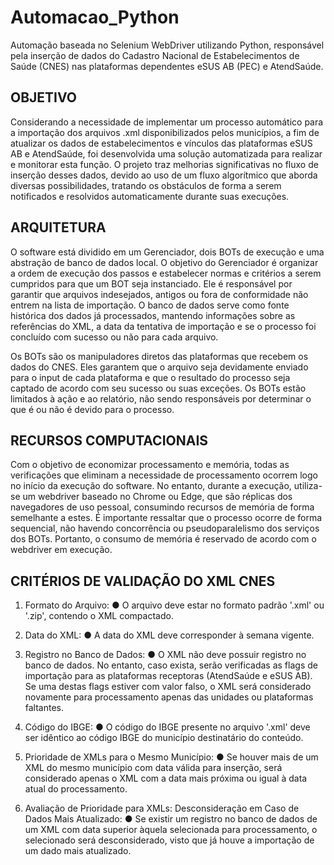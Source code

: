 <h1>Automacao_Python</h1> 

 Automação baseada no Selenium WebDriver utilizando Python, responsável pela inserção de dados do Cadastro Nacional de Estabelecimentos de Saúde (CNES) nas plataformas dependentes eSUS AB (PEC) e AtendSaúde.


## OBJETIVO

 Considerando a necessidade de implementar um processo automático para a importação dos arquivos .xml disponibilizados pelos municípios, a fim de atualizar os dados de estabelecimentos e vínculos das plataformas 
 eSUS AB e AtendSaúde, foi desenvolvida uma solução automatizada para realizar e monitorar esta função. O projeto traz melhorias significativas no fluxo de inserção desses dados, devido ao uso de um fluxo 
 algorítmico que aborda diversas possibilidades, tratando os obstáculos de forma a serem notificados e resolvidos automaticamente durante suas execuções.

## ARQUITETURA

 O software está dividido em um Gerenciador, dois BOTs de execução e uma abstração de banco de dados local. O objetivo do Gerenciador é organizar a ordem de execução dos passos e estabelecer normas e critérios a 
 serem cumpridos para que um BOT seja instanciado. Ele é responsável por garantir que arquivos indesejados, antigos ou fora de conformidade não entrem na lista de importação. O banco de dados serve como fonte 
 histórica dos dados já processados, mantendo informações sobre as referências do XML, a data da tentativa de importação e se o processo foi concluído com sucesso ou não para cada arquivo.

 Os BOTs são os manipuladores diretos das plataformas que recebem os dados do CNES. Eles garantem que o arquivo seja devidamente enviado para o input de cada plataforma e que o resultado do processo seja captado 
 de acordo com seu sucesso ou suas exceções. Os BOTs estão limitados à ação e ao relatório, não sendo responsáveis por determinar o que é ou não é devido para o processo.

## RECURSOS COMPUTACIONAIS

 Com o objetivo de economizar processamento e memória, todas as verificações que eliminam a necessidade de processamento ocorrem logo no início da execução do software. No entanto, durante a execução, utiliza- se 
 um webdriver baseado no Chrome ou Edge, que são réplicas dos navegadores de uso pessoal, consumindo recursos de memória de forma semelhante a estes. É importante ressaltar que o processo ocorre de forma 
 sequencial, não havendo concorrência ou pseudoparalelismo dos serviços dos BOTs. Portanto, o consumo de memória é reservado de acordo com o webdriver em execução.


## CRITÉRIOS DE VALIDAÇÃO DO XML CNES

   1. Formato do Arquivo:
    ● O arquivo deve estar no formato padrão '.xml' ou '.zip', contendo o XML compactado.

   2. Data do XML:
    ● A data do XML deve corresponder à semana vigente.

   3. Registro no Banco de Dados:
    ● O XML não deve possuir registro no banco de dados. No entanto, caso exista, serão verificadas as flags de importação para as plataformas receptoras (AtendSaúde e eSUS AB). Se uma destas flags estiver com valor falso, o XML será considerado novamente para processamento apenas das unidades ou plataformas faltantes.

   4. Código do IBGE:
    ● O código do IBGE presente no arquivo '.xml' deve ser idêntico ao código IBGE do município destinatário do conteúdo.

   5. Prioridade de XMLs para o Mesmo Município:
    ● Se houver mais de um XML do mesmo município com data válida para inserção, será considerado apenas o XML com a data mais próxima ou igual à data atual do processamento.

   6. Avaliação de Prioridade para XMLs: Desconsideração em Caso de Dados Mais Atualizado:
    ● Se existir um registro no banco de dados de um XML com data superior àquela selecionada para processamento, o selecionado será desconsiderado, visto que já houve a importação de um dado mais atualizado.
